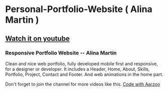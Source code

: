 # Personal-Portfolio-Website ( Alina Martin ) 

## [Watch it on youtube](https://youtu.be/Eq96RLiSU60)
### Responsive Portfolio Website -- Alina Martin
Clean and nice web portfolio, fully developed mobile first and responsive, for a designer or developer. It includes a Header, Home, About, Skills, Portfolio, Project, Contact and Footer. And web animations in the home part.

Don't forget to join the channel for more videos like this.
[Code with Aarzoo](https://www.youtube.com/channel/UCSm-oKFIIqTHnXnVQoS5TOQ)
